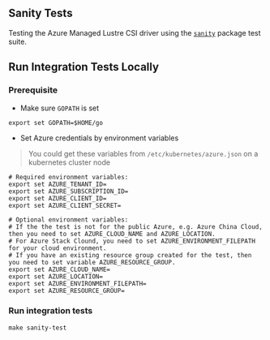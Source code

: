 ## Sanity Tests
Testing the Azure Managed Lustre CSI driver using the [`sanity`](https://github.com/kubernetes-csi/csi-test/tree/master/pkg/sanity) package test suite.

## Run Integration Tests Locally
### Prerequisite
 - Make sure `GOPATH` is set

```
export set GOPATH=$HOME/go
```

 - Set Azure credentials by environment variables
 > You could get these variables from `/etc/kubernetes/azure.json` on a kubernetes cluster node
```
# Required environment variables:
export set AZURE_TENANT_ID=
export set AZURE_SUBSCRIPTION_ID=
export set AZURE_CLIENT_ID=
export set AZURE_CLIENT_SECRET=

# Optional environment variables:
# If the the test is not for the public Azure, e.g. Azure China Cloud, then you need to set AZURE_CLOUD_NAME and AZURE_LOCATION.
# For Azure Stack Clound, you need to set AZURE_ENVIRONMENT_FILEPATH for your cloud environment.
# If you have an existing resource group created for the test, then you need to set variable AZURE_RESOURCE_GROUP.
export set AZURE_CLOUD_NAME=
export set AZURE_LOCATION=
export set AZURE_ENVIRONMENT_FILEPATH=
export set AZURE_RESOURCE_GROUP=
```

### Run integration tests
```
make sanity-test
```

